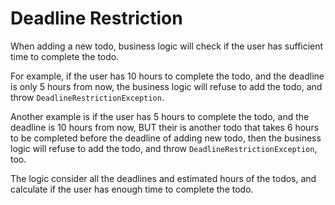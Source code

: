 # Deadline Restriction

When adding a new todo, business logic will check if the user has sufficient time to complete the todo.

For example, if the user has 10 hours to complete the todo, and the deadline is only 5 hours from now, the business logic will refuse to add the todo, and throw `DeadlineRestrictionException`.

Another example is if the user has 5 hours to complete the todo, and the deadline is 10 hours from now, BUT their is another todo that takes 6 hours to be completed before the deadline of adding new todo, then the business logic will refuse to add the todo, and throw `DeadlineRestrictionException`, too.

The logic consider all the deadlines and estimated hours of the todos, and calculate if the user has enough time to complete the todo.